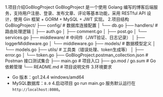 1.项目介绍GoBlogProject
GoBlogProject 是一个使用 Golang 编写的博客后端服务，支持用户注册、登录、发布文章、评论等基本功能，采用 RESTful API 设计，使用 Gin 框架 + GORM + MySQL + JWT 实现。
2.项目结构
GoBlogProject/
├── config/                # 数据库连接配置
│   └── db.go
├── handlers/              # 路由处理逻辑
│   ├── auth.go
│   ├── comment.go
│   ├── post.go
│   └── services.go
├── middleware/            # 中间件（JWT验证、日志记录）
│   ├── loggerMiddleware.go
│   └── middleware.go
├── models/                # 数据模型定义
│   └── models.go
├── utils/                 # 工具类（错误处理、token生成等）
│   ├── error.go
│   └── token.go
├── GoBlogProject.postman_collection.json  # Postman 接口测试集合
├── main.go                # 项目入口
├── go.mod / go.sum        # Go 依赖管理
└── README.md              # 项目说明文件
3.环境要求
- Go 版本：go1.24.4 windows/amd64
- MySQL数据库：`8.0`
4.启动项目
go run main.go
服务默认运行在 `http://localhost:8080`。